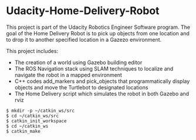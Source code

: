 # Udacity-Home-Delivery-Robot
This project is part of the Udacity Robotics Engineer Software program.  The goal of the Home Delivery Robot is to pick up objects from one location and to drop it to another specified location in a Gazezo environment.

This project includes:
- The creation of a world using Gazebo building editor
- The ROS Navigation stack using SLAM techniques to localize and navigate the robot in a mapped environment
- C++ codes add_markers and pick_objects that programmatically display objects and move the Turtlebot to designated locations
- The Home Delivery script which simulates the robot in both Gazebo and rviz
```
$ mkdir -p ~/catkin_ws/src
$ cd ~/catkin_ws/src
$ catkin_init_workspace
$ cd ~/catkin_ws
$ catkin_make
```
